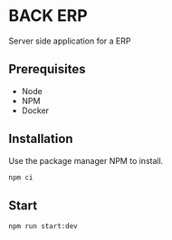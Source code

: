 # BACK ERP

Server side application for a ERP

## Prerequisites

- Node
- NPM
- Docker

## Installation

Use the package manager NPM to install.

```bash
npm ci
```

## Start

```bash
npm run start:dev
```